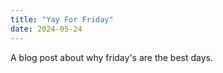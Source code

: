 ```yaml
---
title: "Yay For Friday"
date: 2024-05-24
---
```


A blog post about why friday's are the best days.
